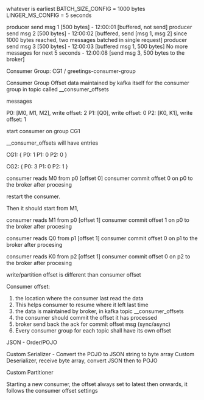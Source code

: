 whatever is earliest
BATCH_SIZE_CONFIG = 1000 bytes
LINGER_MS_CONFIG = 5 seconds

producer send msg 1 [500 bytes] - 12:00:01 [buffered, not send]
producer send msg 2 [500 bytes] - 12:00:02 [buffered, send [msg 1, msg 2] since 1000 bytes reached, two messages batched in single request]
producer send msg 3 [500 bytes] - 12:00:03 [buffered msg 1, 500 bytes]
No more messages for next 5 seconds
                                - 12:00:08 [send msg 3, 500 bytes to the broker]


Consumer Group: CG1 / greetings-consumer-group

Consumer Group Offset data maintained by kafka itself for the consumer group
 in topic called __consumer_offsets
 
messages

P0: [M0, M1, M2], write offset: 2
P1: [Q0],  write offset: 0
P2: [K0, K1],  write offset: 1

start consumer on group CG1

__consumer_offsets will have entries

CG1: {
    P0: 1
    P1: 0
    P2: 0
}

CG2: {
    P0: 3
    P1: 0
    P2: 1
}


consumer reads M0 from p0 [offset 0]
consumer commit offset 0 on p0 to the broker after procesing

restart the consumer.

Then it should start from M1,

consumer reads M1 from p0 [offset 1]
consumer commit offset 1 on p0 to the broker after procesing


consumer reads Q0 from p1 [offset 1]
consumer commit offset 0 on p1 to the broker after procesing


consumer reads K0 from p2 [offset 1]
consumer commit offset 0 on p2 to the broker after procesing


write/partition offset is different than consumer offset

Consumer offset: 
  1. the location where the consumer last read the data
  2. This helps consumer to resume where it left last time
  3. the data is maintained by broker, in kafka topic __consumer_offsets
  4. the consumer should commit the offset it has processed
  5. broker send back the ack for commit offset msg (sync/async)
  6. Every consumer group for each topic shall have its own offset
  
  
 JSON - Order/POJO
 
 Custom Serializer - Convert the POJO to JSON string to byte array 
 Custom Deserializer, receive byte array, convert JSON then to POJO
 
 Custom Partitioner 
 
 
 Starting a new consumer,
  the offset always set to latest
  then onwards, it follows the consumer offset settings
  